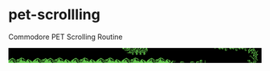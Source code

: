 # pet-scrollling
 Commodore PET Scrolling Routine


![](https://github.com/omiq/pet-scrollling/blob/main/rtype-landscape.png?raw=true)
